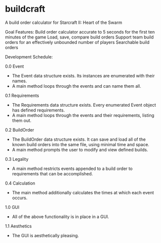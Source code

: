 buildcraft
==========

A build order calculator for Starcraft II: Heart of the Swarm

Goal Features:
Build order calculator accurate to 5 seconds for the first ten minutes of the game
Load, save, compare build orders
Support team build orders for an effectively unbounded number of players
Searchable build orders

Development Schedule:

0.0 Event

- The Event data structure exists. Its instances are enumerated with their names.
- A main method loops through the events and can name them all.

0.1 Requirements

- The Requirements data structure exists. Every enumerated Event object has defined requirements.
- A main method loops through the events and their requirements, listing them out.

0.2 BuildOrder

- The BuildOrder data structure exists. It can save and load all of the known build orders into the same file, using minimal time and space.
- A main method prompts the user to modify and view defined builds.

0.3 Legality

- A main method restricts events appended to a build order to requirements that can be accomplished.

0.4 Calculation

- The main method additionally calculates the times at which each event occurs.

1.0 GUI

- All of the above functionality is in place in a GUI.

1.1 Aesthetics

- The GUI is aesthetically pleasing.

